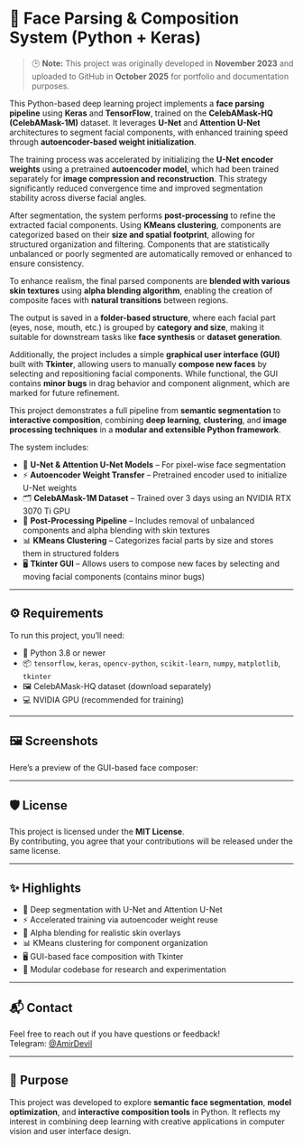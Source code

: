 # 🧠 Face Parsing & Composition System (Python + Keras)

> 🕒 **Note:** This project was originally developed in **November 2023** and uploaded to GitHub in **October 2025** for portfolio and documentation purposes.

This Python-based deep learning project implements a **face parsing pipeline** using **Keras** and **TensorFlow**, trained on the **CelebAMask-HQ (CelebAMask-1M)** dataset. It leverages **U-Net** and **Attention U-Net** architectures to segment facial components, with enhanced training speed through **autoencoder-based weight initialization**.

The training process was accelerated by initializing the **U-Net encoder weights** using a pretrained **autoencoder model**, which had been trained separately for **image compression and reconstruction**. This strategy significantly reduced convergence time and improved segmentation stability across diverse facial angles.

After segmentation, the system performs **post-processing** to refine the extracted facial components. Using **KMeans clustering**, components are categorized based on their **size and spatial footprint**, allowing for structured organization and filtering. Components that are statistically unbalanced or poorly segmented are automatically removed or enhanced to ensure consistency.

To enhance realism, the final parsed components are **blended with various skin textures** using **alpha blending algorithm**, enabling the creation of composite faces with **natural transitions** between regions.

The output is saved in a **folder-based structure**, where each facial part (eyes, nose, mouth, etc.) is grouped by **category and size**, making it suitable for downstream tasks like **face synthesis** or **dataset generation**.

Additionally, the project includes a simple **graphical user interface (GUI)** built with **Tkinter**, allowing users to manually **compose new faces** by selecting and repositioning facial components. While functional, the GUI contains **minor bugs** in drag behavior and component alignment, which are marked for future refinement.

This project demonstrates a full pipeline from **semantic segmentation** to **interactive composition**, combining **deep learning**, **clustering**, and **image processing techniques** in a **modular and extensible Python framework**.


The system includes:

- 🧠 **U-Net & Attention U-Net Models** – For pixel-wise face segmentation  
- ⚡ **Autoencoder Weight Transfer** – Pretrained encoder used to initialize U-Net weights  
- 🗂️ **CelebAMask-1M Dataset** – Trained over 3 days using an NVIDIA RTX 3070 Ti GPU  
- 🧪 **Post-Processing Pipeline** – Includes removal of unbalanced components and alpha blending with skin textures  
- 📊 **KMeans Clustering** – Categorizes facial parts by size and stores them in structured folders  
- 🖥️ **Tkinter GUI** – Allows users to compose new faces by selecting and moving facial components (contains minor bugs)

---

## ⚙️ Requirements

To run this project, you’ll need:

- 🐍 Python 3.8 or newer  
- 📦 `tensorflow`, `keras`, `opencv-python`, `scikit-learn`, `numpy`, `matplotlib`, `tkinter`  
- 🖼️ CelebAMask-HQ dataset (download separately)  
- 💻 NVIDIA GPU (recommended for training)

---

## 🖼️ Screenshots

Here’s a preview of the GUI-based face composer:


---

## 🛡️ License

This project is licensed under the **MIT License**.  
By contributing, you agree that your contributions will be released under the same license.

---

## ✨ Highlights

- 🧠 Deep segmentation with U-Net and Attention U-Net  
- ⚡ Accelerated training via autoencoder weight reuse  
- 🎨 Alpha blending for realistic skin overlays  
- 📊 KMeans clustering for component organization  
- 🖥️ GUI-based face composition with Tkinter  
- 🧩 Modular codebase for research and experimentation

---

## 📬 Contact

Feel free to reach out if you have questions or feedback!  
Telegram: [@AmirDevil](https://t.me/AmirDevil)

---

## 🚀 Purpose

This project was developed to explore **semantic face segmentation**, **model optimization**, and **interactive composition tools** in Python. It reflects my interest in combining deep learning with creative applications in computer vision and user interface design.

